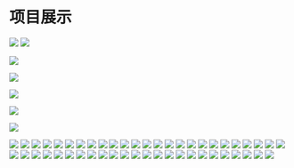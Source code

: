 # 项目展示
![](http://img.paascloud.net/paascloud/doc/mall/368100109767811072.png)
![](http://img.paascloud.net/paascloud/doc/mall/368100109767811073.png)


![](http://img.paascloud.net/paascloud/doc/mall/368100109767811074.png)


![](http://img.paascloud.net/paascloud/doc/mall/368100109767811075.png)


![](http://img.paascloud.net/paascloud/doc/mall/368100109767811076.png)


![](http://img.paascloud.net/paascloud/doc/mall/368100109767811077.png)


![](http://img.paascloud.net/paascloud/doc/mall/368100109767811078.png)


![](http://img.paascloud.net/paascloud/doc/mall/368100109767811079.png)
![](http://img.paascloud.net/paascloud/doc/mall/368100109813948411.png)
![](http://img.paascloud.net/paascloud/doc/mall/368100109813948412.png)
![](http://img.paascloud.net/paascloud/doc/mall/368100109813948413.png)
![](http://img.paascloud.net/paascloud/doc/mall/368100109813948414.png)
![](http://img.paascloud.net/paascloud/doc/mall/368100109813948415.png)
![](http://img.paascloud.net/paascloud/doc/mall/368100109813948416.png)
![](http://img.paascloud.net/paascloud/doc/mall/368100109813948417.png)
![](http://img.paascloud.net/paascloud/doc/mall/368100109813948418.png)
![](http://img.paascloud.net/paascloud/doc/mall/368100109813948419.png)
![](http://img.paascloud.net/paascloud/doc/mall/368100109813948410.png)
![](http://img.paascloud.net/paascloud/doc/admin/368100109855891001.png)
![](http://img.paascloud.net/paascloud/doc/admin/368100109855891002.png)
![](http://img.paascloud.net/paascloud/doc/admin/368100109855891003.png)
![](http://img.paascloud.net/paascloud/doc/admin/368100109855891004.png)
![](http://img.paascloud.net/paascloud/doc/admin/368100109855891005.png)
![](http://img.paascloud.net/paascloud/doc/admin/368100109855891006.png)
![](http://img.paascloud.net/paascloud/doc/admin/368100109855891007.png)
![](http://img.paascloud.net/paascloud/doc/admin/368100109855891008.png)
![](http://img.paascloud.net/paascloud/doc/admin/368100109855891009.png)
![](http://img.paascloud.net/paascloud/doc/admin/368100109855891010.png)
![](http://img.paascloud.net/paascloud/doc/admin/368100109855891011.png)
![](http://img.paascloud.net/paascloud/doc/admin/368100109855891012.png)
![](http://img.paascloud.net/paascloud/doc/admin/368100109855891013.png)
![](http://img.paascloud.net/paascloud/doc/admin/368100109855891014.png)
![](http://img.paascloud.net/paascloud/doc/admin/368100109855891015.png)
![](http://img.paascloud.net/paascloud/doc/admin/368100109855891016.png)
![](http://img.paascloud.net/paascloud/doc/admin/368100109855891017.png)
![](http://img.paascloud.net/paascloud/doc/admin/368100109855891018.png)
![](http://img.paascloud.net/paascloud/doc/admin/368100109855891019.png)
![](http://img.paascloud.net/paascloud/doc/admin/368100109855891021.png)
![](http://img.paascloud.net/paascloud/doc/admin/368100109855891022.png)
![](http://img.paascloud.net/paascloud/doc/admin/368100109855891023.png)
![](http://img.paascloud.net/paascloud/doc/admin/368100109855891024.png)
![](http://img.paascloud.net/paascloud/doc/admin/368100109855891025.png)
![](http://img.paascloud.net/paascloud/doc/admin/368100109855891026.png)
![](http://img.paascloud.net/paascloud/doc/admin/368100109855891027.png)
![](http://img.paascloud.net/paascloud/doc/admin/368100109855891028.png)
![](http://img.paascloud.net/paascloud/doc/admin/368100109855891029.png)
![](http://img.paascloud.net/paascloud/doc/admin/368100109855891030.png)
![](http://img.paascloud.net/paascloud/doc/admin/368100109855891031.png)
![](http://img.paascloud.net/paascloud/doc/admin/368100109855891032.png)
![](http://img.paascloud.net/paascloud/doc/admin/368100109855891033.png)
![](http://img.paascloud.net/paascloud/doc/admin/368100109855891034.png)
![](http://img.paascloud.net/paascloud/doc/admin/368100109855891035.png)
![](http://img.paascloud.net/paascloud/doc/admin/368100109855891036.png)
![](http://img.paascloud.net/paascloud/doc/admin/368100109855891037.png)
![](http://img.paascloud.net/paascloud/doc/admin/368100109855891038.png)
![](http://img.paascloud.net/paascloud/doc/admin/368100109855891039.png)







